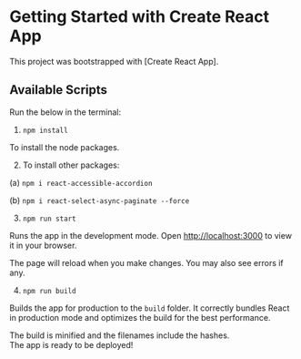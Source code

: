 # Getting Started with Create React App

This project was bootstrapped with [Create React App].

## Available Scripts

Run the below in the terminal:

1. `npm install`

To install the node packages.

2. To install other packages:

(a) `npm i react-accessible-accordion`

(b) `npm i react-select-async-paginate --force`

3. `npm run start`

Runs the app in the development mode.
Open [http://localhost:3000](http://localhost:3000) to view it in your browser.

The page will reload when you make changes. You may also see errors if any.

4. `npm run build`

Builds the app for production to the `build` folder.
It correctly bundles React in production mode and optimizes the build for the best performance.

The build is minified and the filenames include the hashes.\
The app is ready to be deployed!
